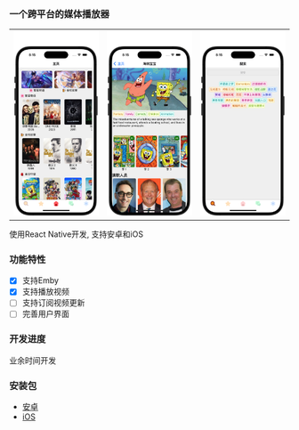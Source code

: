 ### 一个跨平台的媒体播放器

<table>
<tr>
   <td><img src="./doc/image/Screen-20240319@2x1.png" /></td>
   <td><img src="./doc/image/Screen-20240319@2x.png" /></td>
   <td><img src="./doc/image/Screen-20240319@2x2.png" /></td>
</tr>
</table>

使用React Native开发, 支持安卓和iOS

### 功能特性

- [x] 支持Emby
- [x] 支持播放视频
- [ ] 支持订阅视频更新
- [ ] 完善用户界面

### 开发进度

业余时间开发

### 安装包

- [安卓](https://drive.endemy.me/od_bot/build/iPlay/20240319.1217/iPlay.apk)
- [iOS](https://drive.endemy.me/od_bot/build/iPlay/20240319.1217/iPlay.ipa)